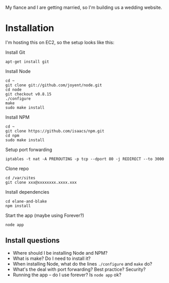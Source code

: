My fiance and I are getting married, so I'm building us a wedding website.

Installation
============

I'm hosting this on EC2, so the setup looks like this:

Install Git

    apt-get install git

Install Node

    cd ~
    git clone git://github.com/joyent/node.git
    cd node
    git checkout v0.8.15
    ./configure
    make
    sudo make install

Install NPM

    cd ~
    git clone https://github.com/isaacs/npm.git
    cd npm
    sudo make install

Setup port forwarding

    iptables -t nat -A PREROUTING -p tcp --dport 80 -j REDIRECT --to 3000

Clone repo

    cd /var/sites
    git clone xxx@xxxxxxxx.xxxx.xxx

Install dependencies

    cd elane-and-blake
    npm install

Start the app (maybe using Forever?)

    node app

Install questions
-----------------

*   Where should I be installing Node and NPM?
*   What is make? Do I need to install it?
*   When installing Node, what do the lines `./configure` and `make` do?
*   What's the deal with port forwarding? Best practice? Security?
*   Running the app – do I use forever? Is `node app` ok?